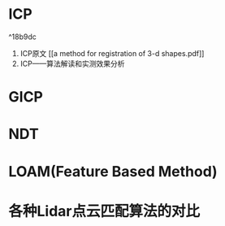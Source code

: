 
# ICP

^18b9dc

 1. ICP原文 [[a method for registration of 3-d shapes.pdf]]
 2. ICP——算法解读和实测效果分析

# GICP


# NDT


# LOAM(Feature Based Method)




# 各种Lidar点云匹配算法的对比

